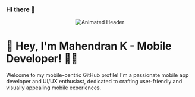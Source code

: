 ### Hi there 👋

<!-- Header with Animation -->
<p align="center">
  <img src="https://github.com/mahee510/mahee510/blob/main/dev.json" alt="Animated Header"/>
</p>

# 👋 Hey, I'm Mahendran K - Mobile Developer! 📱✨

Welcome to my mobile-centric GitHub profile! I'm a passionate mobile app developer and UI/UX enthusiast, dedicated to crafting user-friendly and visually appealing mobile experiences.
<!--
## 🌟 About Me

🎓 I hold a degree in [Your Field of Study] and have been exploring the world of mobile development since [Year You Started]. My journey began with [Your First Mobile Development Experience] and I've been hooked ever since. I find joy in creating pixel-perfect UIs that make users' lives easier.

## 🚀 Mobile Magic

- **Platform:** Primarily focused on [Platform 1] and [Platform 2]
- **Languages:** Proficient in [Language 1], [Language 2]
- **Frameworks:** Experienced with [Framework 1], [Framework 2]
- **Design Tools:** Adobe XD, Sketch, Figma
- **Version Control:** Git, GitHub
- **App Deployment:** App Store Connect, Google Play Console

## 💼 Work & Projects

- **[Current Job Title]:** [Company Name], [Duration]
  - Currently working on [Project Name], where I'm responsible for [Your Role/Contribution].
- **[Previous Job Title]:** [Company Name], [Duration]
  - Successfully led the development of [Project Name], resulting in [Achievement/Impact].

## 📱 Mobile Marvels

Check out some of my mobile projects that I'm proud of:

- **[Project Name 1](link-to-project-1):** A [Brief Description of the Project], showcasing my skills in [Skills Used].
- **[Project Name 2](link-to-project-2):** Designed a stunning UI for [App Name], focusing on [UI/UX Features].

## 🌐 Connect with Me

Let's connect and discuss mobile development, UI design, and more:
- [LinkedIn](https://www.linkedin.com/in/yourusername)
- [Twitter](https://twitter.com/yourusername)
- [Portfolio Website](https://www.yourwebsite.com)

## 📝 Blog & Learning

I share my insights and knowledge on mobile development on my blog. Check out my latest articles:
- [Title of Blog Post 1](link-to-post-1): Exploring [Topic] in mobile app development.
- [Title of Blog Post 2](link-to-post-2): Tips for creating responsive UI designs.

## 🎮 Hobbies & Beyond

When I'm not coding, I'm [Your Hobbies]. I believe these activities fuel my creativity and help me think outside the box in my projects.

## 📫 Reach Out

Have questions, project ideas, or just want to chat about the latest mobile trends? Feel free to email me at [Your Email Address]. Let's create something amazing together!

> "In a world of touchscreens, I craft experiences that touch the heart." - [Your Name]
> --!>
